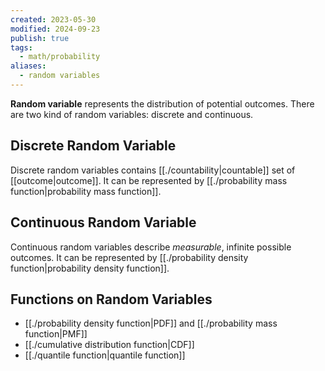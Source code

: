```yaml
---
created: 2023-05-30
modified: 2024-09-23
publish: true
tags:
  - math/probability
aliases:
  - random variables
---
```

**Random variable** represents the distribution of potential outcomes. There are two kind of random variables: discrete and continuous.

## Discrete Random Variable
Discrete random variables contains [[./countability|countable]] set of [[outcome|outcome]]. It can be represented by [[./probability mass function|probability mass function]].

## Continuous Random Variable

Continuous random variables describe _measurable_, infinite possible outcomes. It can be represented by [[./probability density function|probability density function]].

## Functions on Random Variables
- [[./probability density function|PDF]] and [[./probability mass function|PMF]]
- [[./cumulative distribution function|CDF]]
- [[./quantile function|quantile function]]